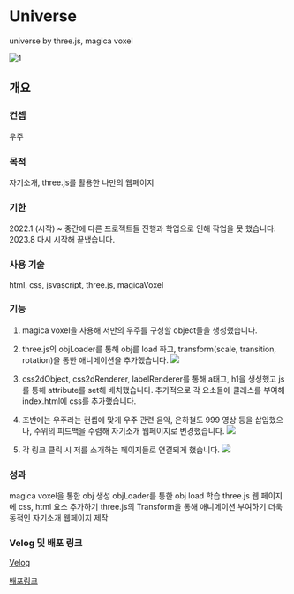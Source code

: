# Universe
universe by three.js, magica voxel

![1](https://github.com/ch0rckbean/Universe/assets/86273626/f9f5077e-e30f-467c-9345-4665f54094fa)


## 개요
 
### 컨셉
우주

### 목적
자기소개, three.js를 활용한 나만의 웹페이지

### 기한
2022.1 (시작) ~ 중간에 다른 프로젝트들 진행과 학업으로 인해 작업을 못 했습니다.
2023.8 다시 시작해 끝냈습니다. 

### 사용 기술
html, css, jsvascript, three.js, magicaVoxel

### 기능
1. magica voxel을 사용해 저만의 우주를 구성할 object들을 생성했습니다.
2. three.js의 objLoader를 통해 obj를 load 하고, transform(scale, transition, rotation)을 통한 애니메이션을 추가했습니다.
![](https://velog.velcdn.com/images/chr0ckbean/post/4a44f7ff-b639-47f7-9eb3-9ff94c629b30/image.gif)

3. css2dObject, css2dRenderer, labelRenderer를 통해 a태그, h1을 생성했고 js를 통해 attribute를 set해 배치했습니다. 추가적으로 각 요소들에 클래스를 부여해 index.html에 css를 추가했습니다.

4. 초반에는 우주라는 컨셉에 맞게 우주 관련 음악, 은하철도 999 영상 등을 삽입했으나, 주위의 피드백을 수렴해 자기소개 웹페이지로 변경했습니다.
![](https://velog.velcdn.com/images/chr0ckbean/post/1029f967-46ea-4d2d-9b4d-6931ae4039f3/image.png)
5. 각 링크 클릭 시 저를 소개하는 페이지들로 연결되게 했습니다.
![](https://velog.velcdn.com/images/chr0ckbean/post/2d729451-898f-4a16-ac11-bfdf9d750e1d/image.gif)

### 성과
magica voxel을 통한 obj 생성
objLoader를 통한 obj load 학습
three.js 웹 페이지에 css, html 요소 추가하기
three.js의 Transform을 통해 애니메이션 부여하기
더욱 동적인 자기소개 웹페이지 제작

### Velog 및 배포 링크

[Velog](https://velog.io/@chr0ckbean/three.-js-magicaVoxel-Universe-%EC%9E%90%EA%B8%B0%EC%86%8C%EA%B0%9C-%ED%8F%AC%ED%8A%B8%ED%8F%B4%EB%A6%AC%EC%98%A4-%EC%9B%B9%ED%8E%98%EC%9D%B4%EC%A7%80)

[배포링크](https://ch0rckbean.github.io/Universe/)
